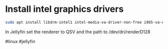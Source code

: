 # Install intel graphics drivers

```sh
sudo apt install libdrm-intel1 intel-media-va-driver-non-free i965-va-driver gstreamer1.0-libav vainfo
```

In Jellyfin set the renderer to QSV and the path to /dev/dri/renderD128

#linux #jellyfin 